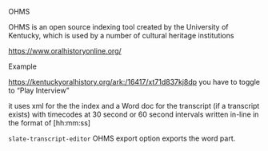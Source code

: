 OHMS

OHMS is an open source indexing tool created by the University of Kentucky, which is used by a number of cultural heritage institutions

https://www.oralhistoryonline.org/

Example

https://kentuckyoralhistory.org/ark:/16417/xt71d837kj8dp
you have to toggle to “Play Interview”

it uses xml for the the index and a Word doc for the transcript (if a transcript exists) with timecodes at 30 second or 60 second intervals written in-line in the format of [hh:mm:ss]

`slate-transcript-editor` OHMS export option exports the word part.

